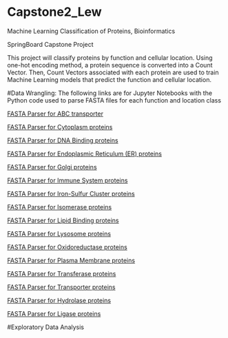 # Capstone2_Lew
Machine Learning Classification of Proteins, Bioinformatics

SpringBoard Capstone Project

This project will classify proteins by function and cellular 
location. Using one-hot encoding method, a protein
sequence is converted into a Count Vector. Then,
Count Vectors associated with each protein are used
to train Machine Learning models that predict the function
and cellular location.

#Data Wrangling:
The following links are for Jupyter Notebooks with the Python
code used to parse FASTA files for each function and location class

[FASTA Parser for ABC transporter ](https://github.com/swlew369/Capstone2_Lew/blob/master/Cap2_Acq_ABC_Fasta_Parser.ipynb)

[FASTA Parser for Cytoplasm proteins ]()

[FASTA Parser for DNA Binding proteins ]()

[FASTA Parser for Endoplasmic Reticulum (ER) proteins ]()

[FASTA Parser for Golgi proteins ]()

[FASTA Parser for Immune System proteins ]()

[FASTA Parser for Iron-Sulfur Cluster proteins ]()

[FASTA Parser for Isomerase proteins ]()

[FASTA Parser for Lipid Binding proteins ]()

[FASTA Parser for Lysosome proteins ]()

[FASTA Parser for Oxidoreductase proteins ]()

[FASTA Parser for Plasma Membrane proteins ]()

[FASTA Parser for Transferase proteins ]()

[FASTA Parser for Transporter proteins ]()

[FASTA Parser for Hydrolase proteins ]()

[FASTA Parser for Ligase proteins ]()


#Exploratory Data Analysis















